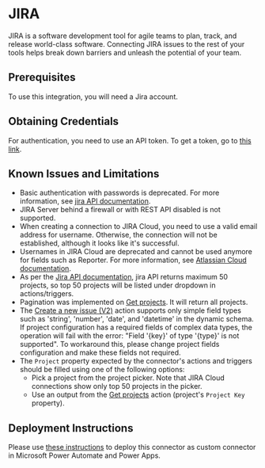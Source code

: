 # JIRA
JIRA is a software development tool for agile teams to plan, track, and release world-class software. Connecting JIRA issues to the rest of your tools helps break down barriers and unleash the potential of your team.

## Prerequisites
To use this integration, you will need a Jira account. 

## Obtaining Credentials
For authentication, you need to use an API token. To get a token, go to [this link](https://id.atlassian.com/manage/api-tokens).

## Known Issues and Limitations
- Basic authentication with passwords is deprecated. For more information, see [jira API documentation](https://developer.atlassian.com/cloud/jira/platform/deprecation-notice-basic-auth-and-cookie-based-auth/).
- JIRA Server behind a firewall or with REST API disabled is not supported.
- When creating a connection to JIRA Cloud, you need to use a valid email address for username. Otherwise, the connection will not be established, although it looks like it's successful.
- Usernames in JIRA Cloud are deprecated and cannot be used anymore for fields such as Reporter. For more information, see [Atlassian Cloud documentation](https://developer.atlassian.com/cloud/jira/platform/deprecation-notice-user-privacy-api-migration-guide/).
- As per the [Jira API documentation](https://developer.atlassian.com/cloud/jira/platform/rest/v2/#api-rest-api-2-project-search-get), jira API returns maximum 50 projects, so top 50 projects will be listed under dropdown in actions/triggers.
- Pagination was implemented on [Get projects](#get-projects). It will return all projects.
- The [Create a new issue (V2)](#create-a-new-issue-(v2)-(preview)) action supports only simple field types such as 'string', 'number', 'date', and 'datetime' in the dynamic schema. If project configuration has a required fields of complex data types, the operation will fail with the error: "Field '{key}' of type '{type}' is not supported". To workaround this, please change project fields configuration and make these fields not required.
- The `Project` property expected by the connector's actions and triggers should be filled using one of the following options:
    - Pick a project from the project picker. Note that JIRA Cloud connections show only top 50 projects in the picker.
    - Use an output from the [Get projects](#get-projects) action (project's `Project Key` property).

## Deployment Instructions
Please use [these instructions](https://docs.microsoft.com/en-us/connectors/custom-connectors/paconn-cli) to deploy this connector as custom connector in Microsoft Power Automate and Power Apps.
